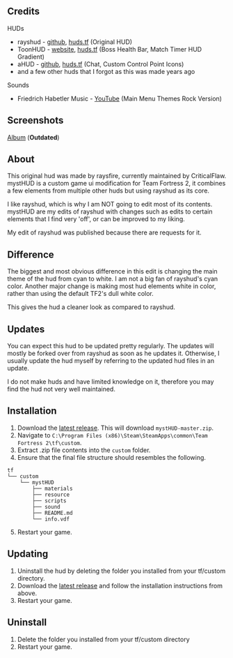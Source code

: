 Credits
----
HUDs
- rayshud - [github](https://github.com/raysfire/rayshud), [huds.tf](https://github.com/raysfire/rayshud) (Original HUD)
- ToonHUD - [website](http://toonhud.com/), [huds.tf](http://huds.tf/forum/showthread.php?tid=234) (Boss Health Bar, Match Timer HUD Gradient)
- aHUD - [github](https://github.com/n0kk/ahud), [huds.tf](http://huds.tf/forum/showthread.php?tid=191) (Chat, Custom Control Point Icons)
- and a few other huds that I forgot as this was made years ago

Sounds
- Friedrich Habetler Music - [YouTube](https://www.youtube.com/channel/UCxNHoPzGagd7YxvWavZj8Ag) (Main Menu Themes Rock Version)

Screenshots
----
[Album](https://imgur.com/a/eX0ed) (**Outdated**)

About
--------
This original hud was made by raysfire, currently maintained by CriticalFlaw. mystHUD is a custom game ui modification for Team Fortress 2, it combines a few elements from multiple other huds but using rayshud as its core.

I like rayshud, which is why I am NOT going to edit most of its contents. mystHUD are my edits of rayshud with changes such as edits to certain elements that I find very 'off', or can be improved to my liking.

My edit of rayshud was published because there are requests for it.

Difference
----
The biggest and most obvious difference in this edit is changing the main theme of the hud from cyan to white. I am not a big fan of rayshud's cyan color. Another major change is making most hud elements white in color, rather than using the default TF2's dull white color.

This gives the hud a cleaner look as compared to rayshud.

Updates
----
You can expect this hud to be updated pretty regularly. The updates will mostly be forked over from rayshud as soon as he updates it. Otherwise, I usually update the hud myself by referring to the updated hud files in an update.

I do not make huds and have limited knowledge on it, therefore you may find the hud not very well maintained.

Installation
----
1. Download the [latest release](https://github.com/my3t/mystHUD/archive/master.zip). This will download `mystHUD-master.zip`.
2. Navigate to `C:\Program Files (x86)\Steam\SteamApps\common\Team Fortress 2\tf\custom`.
3. Extract .zip file contents into the `custom` folder.
4. Ensure that the final file structure should resembles the following.
```
tf
└── custom
    └── mystHUD
        ├── materials
        ├── resource
        ├── scripts
        ├── sound
        ├── README.md
        └── info.vdf
```
5. Restart your game.

Updating
----
1. Uninstall the hud by deleting the folder you installed from your tf/custom directory.
2. Download the [latest release](https://github.com/my3t/mystHUD/archive/master.zip) and follow the installation instructions from above.
3. Restart your game.

Uninstall
----
1. Delete the folder you installed from your tf/custom directory
2. Restart your game.
